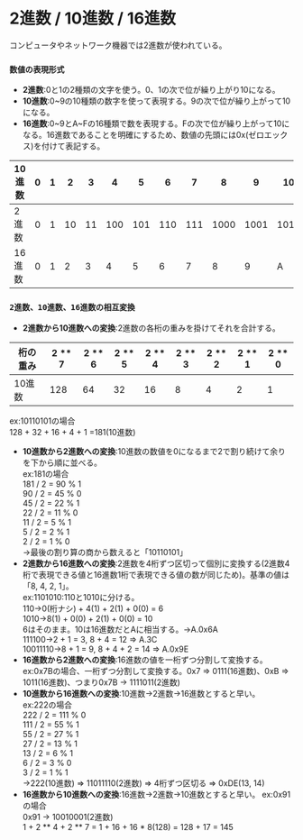 # 2進数 / 10進数 / 16進数
コンピュータやネットワーク機器では2進数が使われている。

### `数値の表現形式`
- **2進数**:0と1の2種類の文字を使う。0、1の次で位が繰り上がり10になる。
- **10進数**:0~9の10種類の数字を使って表現する。9の次で位が繰り上がって10になる。
- **16進数**:0\~9とA\~Fの16種類で数を表現する。Fの次で位が繰り上がって10になる。16進数であることを明確にするため、数値の先頭には0x(ゼロエックス)を付けて表記する。

|10進数|0|1|2 |3 |4  |5  |6  |7  |8   |9   |10  |11  |12  |13  |14  |15  |16   |
|-----|-|-|--|--|---|---|---|---|----|----|----|----|----|----|----|----|-----|
|2進数 |0|1|10|11|100|101|110|111|1000|1001|1010|1011|1100|1101|1110|1111|10000|
|16進数|0|1|2 |3 |4  |5  |6  |7  |8   |9   |A   |B   |C   |D   |E   |F   |10   |

### `2進数、10進数、16進数の相互変換`
- **2進数から10進数への変換**:2進数の各桁の重みを掛けてそれを合計する。

|桁の重み|2 ** 7|2 ** 6|2 ** 5|2 ** 4|2 ** 3|2 ** 2|2 ** 1|2 ** 0|
|-------|------|------|------|------|------|------|------|------|
|10進数  |128   |64    |32    |16    |8     |4     |2     |1     |

ex:10110101の場合  
128 + 32 + 16 + 4 + 1 =181(10進数)
- **10進数から2進数への変換**:10進数の数値を0になるまで2で割り続けて余りを下から順に並べる。  
ex:181の場合  
181 / 2 = 90 % 1  
90 / 2 = 45 % 0  
45 / 2 = 22 % 1  
22 / 2 = 11 % 0  
11 / 2 = 5 % 1  
5 / 2 = 2 % 1  
2 / 2 = 1 % 0  
→最後の割り算の商から数えると「10110101」
- **2進数から16進数への変換**:2進数を4桁ずつ区切って個別に変換する(2進数4桁で表現できる値と16進数1桁で表現できる値の数が同じため)。基準の値は「8, 4, 2, 1」。  
ex:1101010:110と1010に分ける。  
110->0(桁ナシ) + 4(1) + 2(1) + 0(0) = 6  
1010->8(1) + 0(0) + 2(1) + 0(0) = 10  
6はそのまま。10は16進数だとAに相当する。→A.0x6A  
111100->2 + 1 = 3, 8 + 4 = 12 => A.3C  
10011110->8 + 1 = 9, 8 + 4 + 2 = 14 => A.0x9E
- **16進数から2進数への変換**:16進数の値を一桁ずつ分割して変換する。  
ex:0x7Bの場合、一桁ずつ分割して変換する。0x7 => 0111(16進数)、0xB => 1011(16進数)、つまり0x7B -> 1111011(2進数)
- **10進数から16進数への変換**:10進数→2進数→16進数とすると早い。  
ex:222の場合  
222 / 2 = 111 % 0  
111 / 2 = 55 % 1  
55 / 2 = 27 % 1  
27 / 2 = 13 % 1  
13 / 2 = 6 % 1  
6 / 2 = 3 % 0  
3 / 2 = 1 % 1  
→222(10進数) => 11011110(2進数) => 4桁ずつ区切る => 0xDE(13, 14)
- **16進数から10進数への変換**:16進数→2進数→10進数とすると早い。
ex:0x91の場合  
0x91 -> 10010001(2進数)  
1 + 2 ** 4 + 2 ** 7 = 1 + 16 + 16 * 8(128) = 128 + 17 = 145

